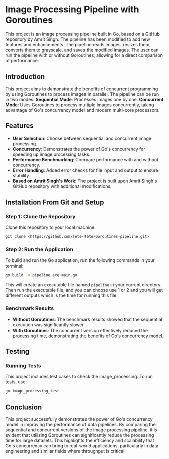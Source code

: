 # Image Processing Pipeline with Goroutines

This project is an image processing pipeline built in Go, based on a GitHub repository by Amrit Singh. The pipeline has been modified to add new features and enhancements. The pipeline reads images, resizes them, converts them to grayscale, and saves the modified images. The user can run the pipeline with or without Goroutines, allowing for a direct comparison of performance.

## Introduction
This project aims to demonstrate the benefits of concurrent programming by using Goroutines to process images in parallel. The pipeline can be run in two modes:
**Sequential Mode**: Processes images one by one.
**Concurrent Mode**: Uses Goroutines to process multiple images concurrently, taking advantage of Go's concurrency model and modern multi-core processors.

## Features
- **User Selection**: Choose between sequential and concurrent image processing.
- **Concurrency**: Demonstrates the power of Go's concurrency for speeding up image processing tasks.
- **Performance Benchmarking**: Compare performance with and without concurrency.
- **Error Handling**: Added error checks for file input and output to ensure stability.
- **Based on Amrit Singh's Work**: The project is built upon Amrit Singh's GitHub repository with additional modifications.

## Installation From Git and Setup
### Step 1: Clone the Repository
Clone this repository to your local machine:
```sh
git clone <https://github.com/Tete-Tete/Goroutines-pipeline.git>
```

### Step 2: Run the Application
To build and run the Go application, run the following commands in your terminal:
```sh
go build -o pipeline.exe main.go

```
This will create an executable file named `pipeline` in your current directory. Then run the executable file, and you can choose use 1 or 2 and you will get different outputs which is the time for running this file. 

### Benchmark Results
- **Without Goroutines**: The benchmark results showed that the sequential execution was significantly slower.
- **With Goroutines**: The concurrent version effectively reduced the processing time, demonstrating the benefits of Go's concurrency model.

## Testing
### Running Tests
This project includes test cases to check the image_processing. To run tests, use:
```sh
go image_processing_test
```

## Conclusion
This project successfully demonstrates the power of Go's concurrency model in improving the performance of data pipelines. By comparing the sequential and concurrent versions of the image processing pipeline, it is evident that utilizing Goroutines can significantly reduce the processing time for large datasets. This highlights the efficiency and scalability that Go's concurrency can bring to real-world applications, particularly in data engineering and similar fields where throughput is critical.

